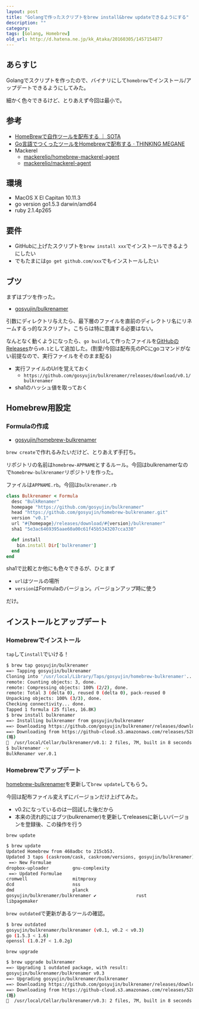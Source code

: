 ```yaml
---
layout: post
title: "Golangで作ったスクリプトをbrew install&brew updateできるようにする"
description: ""
category: 
tags: [Golang, Homebrew]
old_url: http://d.hatena.ne.jp/kk_Ataka/20160305/1457154877
---
```


## あらすじ

Golangでスクリプトを作ったので、バイナリにして`homebrew`でインストール/アップデートできるようにしてみた。

細かく色々できるけど、とりあえず今回は最小で。

## 参考

- [HomeBrewで自作ツールを配布する ｜ SOTA](http://deeeet.com/writing/2014/05/20/brew-tap/)
- [Go言語でつくったツールをHomebrewで配布する · THINKING MEGANE](http://blog.monochromegane.com/blog/2014/05/19/homebrew-formula-for-golang/)
- Mackerel
    - [mackerelio/homebrew-mackerel-agent](https://github.com/mackerelio/homebrew-mackerel-agent)
    - [mackerelio/mackerel-agent](https://github.com/mackerelio/mackerel-agent)

## 環境

- MacOS X El Capitan 10.11.3
- go version go1.5.3 darwin/amd64
- ruby 2.1.4p265

## 要件

- GitHubに上げたスクリプトを`brew install xxx`でインストールできるようにしたい
- でもたまには`go get github.com/xxx`でもインストールしたい

## ブツ

まずはブツを作った。

- [gosyujin/bulkrenamer](https://github.com/gosyujin/bulkrenamer)

引数にディレクトリ与えたら、最下層のファイルを直前のディレクトリ名にリネームするっ的なスクリプト。こちらは特に意識する必要はない。

なんとなく動くようになったら、`go build`して作ったファイルを[GitHubのReleases](https://github.com/gosyujin/bulkrenamer/releases)から`v0.1`として追加した。(割愛/今回は配布先のPCにgoコマンドがない前提なので、実行ファイルをそのまま配る)

- 実行ファイルのUrlを覚えておく
    - `https://github.com/gosyujin/bulkrenamer/releases/download/v0.1/bulkrenamer`
- sha1のハッシュ値を取っておく

## Homebrew用設定

### Formulaの作成

- [gosyujin/homebrew-bulkrenamer](https://github.com/gosyujin/homebrew-bulkrenamer)

`brew create`で作れるみたいだけど、とりあえず手打ち。

リポジトリの名前は`homebrew-APPNAME`とするルール。今回はbulkrenamerなので`homebrew-bulkrenamer`リポジトリを作った。

ファイルは`APPNAME.rb`。今回は`bulkrenamer.rb`

```ruby
class Bulkrenamer < Formula
  desc "BulkRenamer"
  homepage "https://github.com/gosyujin/bulkrenamer"
  head "https://github.com/gosyujin/homebrew-bulkrenamer.git"
  version "v0.1"
  url "#{homepage}/releases/download/#{version}/bulkrenamer"
  sha1 "5e3ac6469395aae60a00c61f45b5343207cca330"

  def install
    bin.install Dir['bulkrenamer']
  end
end
```

sha1で比較とか他にも色々できるが、ひとまず

- `url`はツールの場所
- `version`はFormulaのバージョン。バージョンアップ時に使う

だけ。

## インストールとアップデート

### Homebrewでインストール

`tap`して`install`でいける！

```sh
$ brew tap gosyujin/bulkrenamer
==> Tapping gosyujin/bulkrenamer
Cloning into '/usr/local/Library/Taps/gosyujin/homebrew-bulkrenamer'...
remote: Counting objects: 3, done.
remote: Compressing objects: 100% (2/2), done.
remote: Total 3 (delta 0), reused 0 (delta 0), pack-reused 0
Unpacking objects: 100% (3/3), done.
Checking connectivity... done.
Tapped 1 formula (25 files, 16.8K)
$ brew install bulkrenamer
==> Installing bulkrenamer from gosyujin/bulkrenamer
==> Downloading https://github.com/gosyujin/bulkrenamer/releases/download/v0.1/bulkrenamer
==> Downloading from https://github-cloud.s3.amazonaws.com/releases/52855923/178f416a-dfc8-11e5-9f9c-fc48ca5e1c98?X-Amz-Algorithm=AWS4-HMAC-SHA256&X-Amz-Credential=AKIAISTNZFOVBIJM
(略)
🍺  /usr/local/Cellar/bulkrenamer/v0.1: 2 files, 7M, built in 8 seconds
$ bulkrenamer -v
BulkRenamer ver.0.1
```

### Homebrewでアップデート

[homebrew-bulkrenamer](https://github.com/gosyujin/homebrew-bulkrenamer)を更新して`brew update`してもらう。

今回は配布ファイル変えずにバージョンだけ上げてみた。

- v0.2になっているのは一回試した後だから
- 本来の流れ的にはブツ(bulkrenamer)を更新してreleasesに新しいバージョンを登録後、この操作を行う

<script src="https://gist.github.com/gosyujin/5c5ee96c7cc405405749.js"></script>

`brew update`

```sh
$ brew update
Updated Homebrew from 468adbc to 215cb53.
Updated 3 taps (caskroom/cask, caskroom/versions, gosyujin/bulkrenamer).
 ==> New Formulae
dropbox-uploader         gnu-complexity
 ==> Updated Formulae
cromwell                 mitmproxy
dcd                      nss
dmd                      planck
gosyujin/bulkrenamer/bulkrenamer ✔               rust
libpagemaker
```

`brew outdated`で更新があるツールの確認。

```sh
$ brew outdated
gosyujin/bulkrenamer/bulkrenamer (v0.1, v0.2 < v0.3)
go (1.5.3 < 1.6)
openssl (1.0.2f < 1.0.2g)
```

`brew upgrade`

```sh
$ brew upgrade bulkrenamer
==> Upgrading 1 outdated package, with result:
gosyujin/bulkrenamer/bulkrenamer v0.3
==> Upgrading gosyujin/bulkrenamer/bulkrenamer
==> Downloading https://github.com/gosyujin/bulkrenamer/releases/download/v0.3/bulkrenamer
==> Downloading from https://github-cloud.s3.amazonaws.com/releases/52855923/c0686154-e21b-11e5-92d2-6d76b5ceb265?X-Amz-Algorithm=AWS4-HMAC-SHA256&X-Amz-Credential=AKIAISTNZFOVBIJM
(略)
🍺  /usr/local/Cellar/bulkrenamer/v0.3: 2 files, 7M, built in 8 seconds
```
